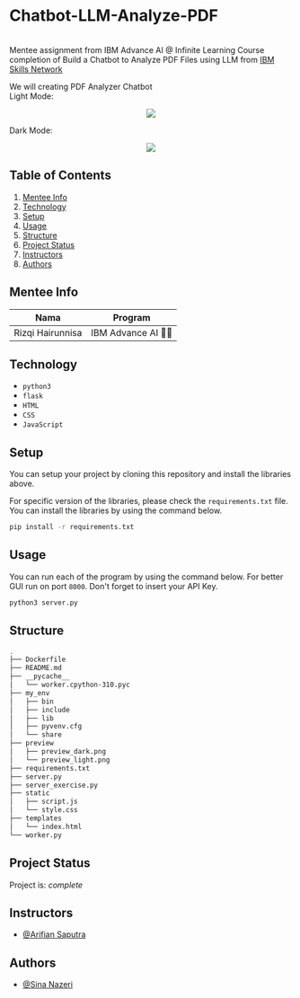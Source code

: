 # Chatbot-LLM-Analyze-PDF

<br>Mentee assignment from IBM Advance AI @ Infinite Learning Course completion of Build a Chatbot to Analyze PDF Files using LLM from [IBM Skills Network](https://author-ide.skills.network/render?token=eyJhbGciOiJIUzI1NiIsInR5cCI6IkpXVCJ9.eyJtZF9pbnN0cnVjdGlvbnNfdXJsIjoiaHR0cHM6Ly9jZi1jb3Vyc2VzLWRhdGEuczMudXMuY2xvdWQtb2JqZWN0LXN0b3JhZ2UuYXBwZG9tYWluLmNsb3VkL0lORC1HUFhYME5TOEVOL2xhYnMvQnVpbGRfYV9DaGF0Ym90X3dpdGhfRmxhc2tfYW5kX1B5dGhvbi5tZCIsInRvb2xfdHlwZSI6Imluc3RydWN0aW9uYWwtbGFiIiwiYWRtaW4iOmZhbHNlLCJpYXQiOjE3MDk3NDg3NzZ9.swnkTB9mWw45lyAC5-5s_bBs2C9RKh9CYZsJHatTlZk)

We will creating PDF Analyzer Chatbot  
Light Mode:
<center> <img src="/build_chatbot_for_your_data/preview/preview_light.png"> </center>

Dark Mode:
<center> <img src="/build_chatbot_for_your_data/preview/preview_dark.png"> </center>



## Table of Contents
1. [Mentee Info](#mentee-info)
2. [Technology](#technology)
3. [Setup](#setup)
4. [Usage](#usage)
5. [Structure](#structure)
6. [Project Status](#project-status)
7. [Instructors](#instructors)
8. [Authors](#authors)

<a name="mentee-info"></a>
## Mentee Info
| Nama             | Program              |
| ---------------- | -------------------- |
| Rizqi Hairunnisa | IBM Advance AI 🤖🌊 |



<a name="technology"></a>
## Technology
- `python3`
- `flask`
- `HTML`
- `CSS`
- `JavaScript`


<a name="setup"></a>
## Setup
You can setup your project by cloning this repository and install the libraries above.

For specific version of the libraries, please check the `requirements.txt` file. You can install the libraries by using the command below.

```bash
pip install -r requirements.txt
```

<a name="usage"></a>

## Usage
You can run each of the program by using the command below. For better GUI run on port `8000`. Don't forget to insert your API Key.

```bash
python3 server.py
```


<a name="structure"></a>
## Structure
```bash
.
├── Dockerfile
├── README.md
├── __pycache__
│   └── worker.cpython-310.pyc
├── my_env
│   ├── bin
│   ├── include
│   ├── lib
│   ├── pyvenv.cfg
│   └── share
├── preview
│   ├── preview_dark.png
│   └── preview_light.png
├── requirements.txt
├── server.py
├── server_exercise.py
├── static
│   ├── script.js
│   └── style.css
├── templates
│   └── index.html
└── worker.py

```

<a name="project-status"></a>
## Project Status
Project is: _complete_

<a name="instructors"></a>
## Instructors
- [@Arifian Saputra](https://github.com/arifian853)

<a name="authors"></a>
## Authors
- [@Sina Nazeri](https://github.com/sinanazeri)
